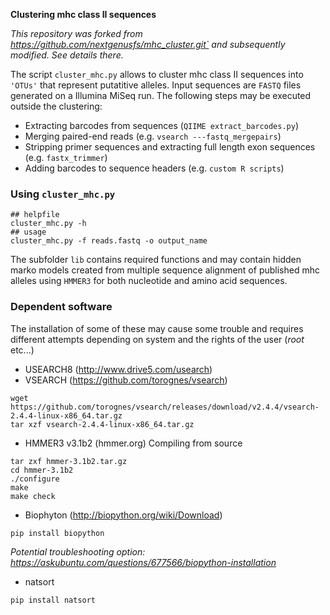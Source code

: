 **Clustering mhc class II sequences**

*This repository was forked from https://github.com/nextgenusfs/mhc_cluster.git` and subsequently modified. See details there.*

The script `cluster_mhc.py` allows to cluster mhc class II sequences into `'OTUs'` that represent putatitive alleles. Input sequences are `FASTQ` files generated on a Illumina MiSeq run. The following steps may be executed outside the clustering:

* Extracting barcodes from sequences (`QIIME extract_barcodes.py`)
* Merging paired-end reads (e.g. `vsearch ---fastq_mergepairs`)
* Stripping primer sequences and extracting full length exon sequences (e.g. `fastx_trimmer`)
* Adding barcodes to sequence headers (e.g. `custom R scripts`)

### Using `cluster_mhc.py`

```
## helpfile
cluster_mhc.py -h
## usage
cluster_mhc.py -f reads.fastq -o output_name
```

The subfolder `lib` contains required functions and may contain hidden marko models created from multiple sequence alignment of published mhc alleles using `HMMER3` for both nucleotide and amino acid sequences.  

### Dependent software

The installation of some of these may cause some trouble and requires different attempts depending on system and the rights of the user (*root* etc...)

* USEARCH8 (http://www.drive5.com/usearch)
* VSEARCH (https://github.com/torognes/vsearch)
```
wget https://github.com/torognes/vsearch/releases/download/v2.4.4/vsearch-2.4.4-linux-x86_64.tar.gz
tar xzf vsearch-2.4.4-linux-x86_64.tar.gz
```

* HMMER3 v3.1b2 (hmmer.org)
Compiling from source
```
tar zxf hmmer-3.1b2.tar.gz
cd hmmer-3.1b2
./configure
make
make check
```

* Biophyton (http://biopython.org/wiki/Download)
```
pip install biopython
```
 *Potential troubleshooting option: https://askubuntu.com/questions/677566/biopython-installation* 
 
* natsort
```
pip install natsort
```
